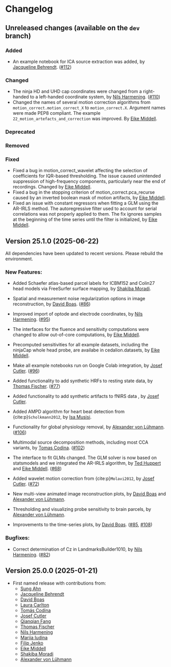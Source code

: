 # Changelog

## Unreleased changes (available on the `dev` branch)
 
### Added
- An example notebook for ICA source extraction was added, by [Jacqueline Behrendt](https://github.com/jackybehrendt12). 
([#112](https://github.com/ibs-lab/cedalion/pull/112))
### Changed
- The ninja HD and UHD cap coordinates were changed from a right-handed to a left-handed
coordinate system, by [Nils Harmening](https://github.com/harmening). ([#110](https://github.com/ibs-lab/cedalion/pull/110))
- Changed the names of several motion correction algorithms from `motion_correct.motion_correct_X` 
to `motion_correct.X`. Argument names were made PEP8 compliant. The example `22_motion_artefacts_and_correction` was improved. By [Eike Middell](https://github.com/emiddell).


### Deprecated
### Removed
### Fixed

- Fixed a bug in motion_correct_wavelet affecting the selection of coefficients for IQR-based thresholding. The issue caused unintended suppression of high-frequency components, particularly near the end of recordings. Changed by [Eike Middell](https://github.com/emiddell).
- Fixed a bug in the stopping criterion of motion_correct.pca_recurse caused by an inverted 
boolean mask of motion artifacts, by [Eike Middell](https://github.com/emiddell).
- Fixed an issue with constant regressors when fitting a GLM using the AR-IRLS method. The autoregressive filter used to
account for serial correlations was not properly applied to them. The fix ignores samples at the beginning of the time
series until the filter is initialized, by [Eike Middell](https://github.com/emiddell).


## Version 25.1.0 (2025-06-22)

All dependencies have been updated to recent versions. Please rebuild the environment.

### New Features:

- Added Schaefer atlas-based parcel labels for ICBM152 and Colin27 head models via FreeSurfer surface mapping, by [Shakiba Moradi](https://github.com/shakiba93).
- Spatial and measurement noise regularization options in image reconstruction,  by [David Boas](https://github.com/dboas). ([#86](https://github.com/ibs-lab/cedalion/pull/86))
- Improved import of optode and electrode coordinates, by [Nils Harmening](https://github.com/harmening). ([#95](https://github.com/ibs-lab/cedalion/pull/95))
- The interfaces for the fluence and sensitivity computations were changed to allow out-of-core computations, by [Eike Middell](https://github.com/emiddell).
- Precomputed sensitivities for all example datasets, including the ninjaCap whole head probe, are availabe in cedalion.datasets, by [Eike Middell](https://github.com/emiddell).

- Make all example notebooks run on Google Colab integration, by [Josef Cutler](https://github.com/jccutler). ([#96](https://github.com/ibs-lab/cedalion/pull/96))

- Added functionality to add synthetic HRFs to resting state data, 
  by [Thomas Fischer](https://github.com/thomasfischer11). ([#77](https://github.com/ibs-lab/cedalion/pull/77))
- Added functionality to add synthetic artifacts to fNIRS data , by [Josef Cutler](https://github.com/jccutler).

- Added AMPD algorithm for heart beat detection from {cite:p}`Scholkmann2012`, by [Isa Musisi](https://github.com/isamusisi).
- Functionality for global physiology removal, by [Alexander von Lühmann](https://github.com/avolu). ([#106](https://github.com/ibs-lab/cedalion/pull/106))

- Multimodal source decomposition methods, including most CCA variants, by [Tomas Codina](https://github.com/TCodina). ([#102](https://github.com/ibs-lab/cedalion/pull/102))
- The interface to fit GLMs changed. The GLM solver is now based on statsmodels and we integrated the AR-IRLS algorithm, by [Ted Huppert](https://github.com/huppertt) and [Eike Middell](https://github.com/emiddell). ([#68](https://github.com/ibs-lab/cedalion/pull/68))
- Added wavelet motion correction from {cite:p}`Molavi2012`, by [Josef Cutler](https://github.com/jccutler). ([#72](https://github.com/ibs-lab/cedalion/pull/72))

- New multi-view animated image reconstruction plots, by [David Boas](https://github.com/dboas) and [Alexander von Lühmann](https://github.com/avolu).
- Thresholding and visualizing probe sensitivity to brain parcels, by [Alexander von Lühmann](https://github.com/avolu).
- Improvements to the time-series plots, by [David Boas](https://github.com/dboas). ([#85](https://github.com/ibs-lab/cedalion/pull/85), [#108](https://github.com/ibs-lab/cedalion/pull/108))


### Bugfixes:
- Correct determination of Cz in LandmarksBuilder1010, by [Nils Harmening](https://github.com/harmening). ([#82](https://github.com/ibs-lab/cedalion/pull/82))




## Version 25.0.0 (2025-01-21)

- First named release with contributions from:
    - [Sung Ahn](https://github.com/ahns97)
    - [Jacqueline Behrendt](https://github.com/jackybehrendt12)
    - [David Boas](https://github.com/dboas)
    - [Laura Carlton](https://github.com/lauracarlton)
    - [Tomás Codina](https://github.com/TCodina)
    - [Josef Cutler](https://github.com/jccutler)
    - [Qianqian Fang](https://github.com/fangq)
    - [Thomas Fischer](https://github.com/thomasfischer11)
    - [Nils Harmening](https://github.com/harmening)
    - [Mariia Iudina](https://github.com/mashayu)
    - [Filip Jenko](https://github.com/FilipJenko)
    - [Eike Middell](https://github.com/emiddell)
    - [Shakiba Moradi](https://github.com/shakiba93)
    - [Alexander von Lühmann](https://github.com/avolu)
    
    
    
    
    
    
    
    
    
    
    
